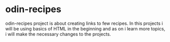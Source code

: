 # odin-recipes
odin-recipes project is about creating links to few recipes. In this projects i will be using basics of HTML in the beginning and as on i learn more topics, i will make the necessary changes to the projects.
